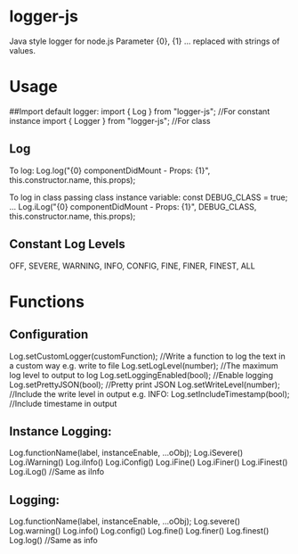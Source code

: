# logger-js
Java style logger for node.js
Parameter {0}, {1} ... replaced with strings of values.

# Usage
##Import default logger:
import { Log } from "logger-js"; //For constant instance
import { Logger } from "logger-js"; //For class

## Log

To log:
Log.log("{0} componentDidMount - Props: {1}", this.constructor.name, this.props);

To log in class passing class instance variable:
const DEBUG_CLASS = true;
...
Log.iLog("{0} componentDidMount - Props: {1}", DEBUG_CLASS, this.constructor.name, this.props);

## Constant Log Levels
OFF, SEVERE, WARNING, INFO, CONFIG, FINE, FINER, FINEST, ALL

# Functions

## Configuration
Log.setCustomLogger(customFunction); //Write a function to log the text in a custom way e.g. write to file
Log.setLogLevel(number); //The maximum log level to output to log
Log.setLoggingEnabled(bool); //Enable logging
Log.setPrettyJSON(bool); //Pretty print JSON
Log.setWriteLevel(number); //Include the write level in output e.g. INFO: 
Log.setIncludeTimestamp(bool); //Include timestame in output

## Instance Logging:
Log.functionName(label, instanceEnable, ...oObj);
Log.iSevere()
Log.iWarning()
Log.iInfo()
Log.iConfig()
Log.iFine()
Log.iFiner()
Log.iFinest()
Log.iLog() //Same as iInfo

## Logging:
Log.functionName(label, instanceEnable, ...oObj);
Log.severe()
Log.warning()
Log.info()
Log.config()
Log.fine()
Log.finer()
Log.finest()
Log.log() //Same as info

